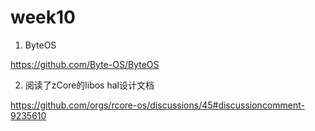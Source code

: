 # week10

1. ByteOS

https://github.com/Byte-OS/ByteOS

2. 阅读了zCore的libos hal设计文档

https://github.com/orgs/rcore-os/discussions/45#discussioncomment-9235610